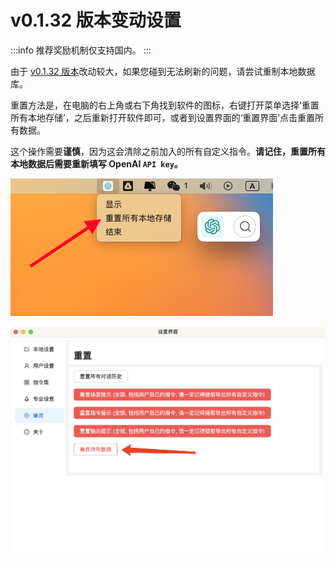 # v0.1.32 版本变动设置

:::info
推荐奖励机制仅支持国内。
:::

由于 [v0.1.32 版本](../8-product-release/index.md#2023-10-29-v0132-全新奖励机制与性能优化)改动较大，如果您碰到无法刷新的问题，请尝试重制本地数据库。

重置方法是，在电脑的右上角或右下角找到软件的图标，右键打开菜单选择‘重置所有本地存储’，之后重新打开软件即可，或者到设置界面的‘重置界面’点击重置所有数据。

这个操作需要**谨慎**，因为这会清除之前加入的所有自定义指令。**请记住，重置所有本地数据后需要重新填写 OpenAI `API key`。**

![](../2-proudct/img/6-faq/2023-08-07-img-4-settings-reset-all-aiflow-commands.png)

![](../2-proudct/img/6-faq/2023-08-07-img-5-settings-reset-all-aiflow-commands-2.png)

